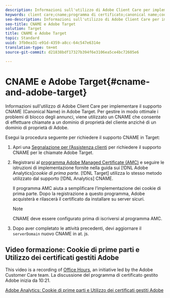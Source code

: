 ```yaml
---
description: Informazioni sull'utilizzo di Adobe Client Care per implementare il supporto CNAME (Canonical Name) in Adobe Target.
keywords: client care;cname;programma di certificato;canonical name;cookie;certificato; amc; certificato gestito adobe
seo-description: Informazioni sull'utilizzo di Adobe Client Care per implementare il supporto CNAME (Canonical Name) in Adobe Target.
seo-title: CNAME e Adobe Target
solution: Target
title: CNAME e Adobe Target
topic: Standard
uuid: 3fb0ea31-e91d-4359-a8cc-64c547e6314e
translation-type: tm+mt
source-git-commit: d21838bdf17327b394f6e3106ea5ce4bc72605e6

---
```



# CNAME e Adobe Target{#cname-and-adobe-target}

Informazioni sull'utilizzo di Adobe Client Care per implementare il supporto CNAME (Canonical Name) in Adobe Target. Per gestire in modo ottimale i problemi di blocco degli annunci, viene utilizzato un CNAME che consente di effettuare chiamate a un dominio di proprietà del cliente anziché di un dominio di proprietà di Adobe.

Esegui la procedura seguente per richiedere il supporto CNAME in Target:

1. Apri una [Segnalazione per l’Assistenza clienti](../../cmp-resources-and-contact-information.md#reference_ACA3391A00EF467B87930A450050077C) per richiedere il supporto CNAME per le chiamate Adobe Target.
1. Registrarsi al [programma Adobe Managed Certificate (AMC)](https://marketing.adobe.com/resources/help/en_US/whitepapers/first_party_cookies/adobe_managed_cert_pgm.html) e seguire le istruzioni di implementazione fornite nella guida sui [!DNL Adobe Analytics]*cookie di prima parte.* [!DNL Target] utilizza lo stesso metodo utilizzato dal supporto [!DNL Analytics] CNAME.

   Il programma AMC aiuta a semplificare l’implementazione dei cookie di prima parte. Dopo la registrazione a questo programma, Adobe acquisterà e rilascerà il certificato da installare su server sicuri.

   >[!NOTE]
   >
   >CNAME deve essere configurato prima di iscriversi al programma AMC.

1. Dopo aver completato le attività precedenti, devi aggiornare il `serverDomain` nuovo CNAME in at. js.

## Video formazione: Cookie di prime parti e Utilizzo dei certificati gestiti Adobe

This video is a recording of [Office Hours](/help/cmp-resources-and-contact-information.md#concept_58EA30379D3B48C4848BA2A8C464A5B7), an initiative led by the Adobe Customer Care team. La discussione del programma di certificato gestito Adobe inizia da 10:21.

[Adobe Analytics: Cookie di prime parti e Utilizzo dei certificati gestiti Adobe](https://helpx.adobe.com/customer-care-office-hours/analytics/first-party-cookies-adobe-managed-certificates.html)
